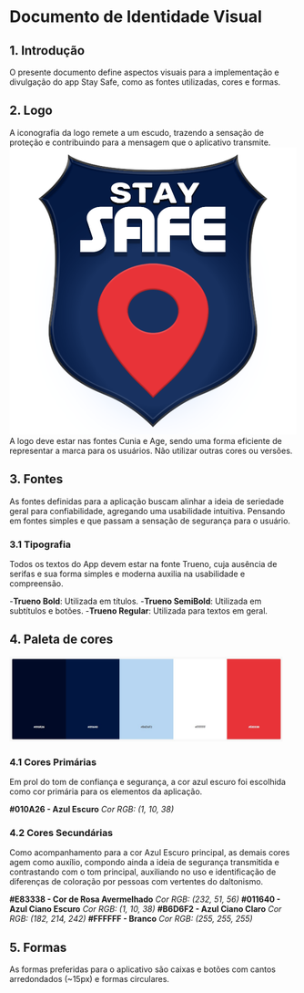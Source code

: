 # Documento de Identidade Visual
## 1. Introdução
O presente documento define aspectos visuais para a implementação e divulgação do app Stay Safe, como as fontes utilizadas, cores e formas.

## **2.** Logo
A iconografia da logo remete a um escudo, trazendo a sensação de proteção e contribuindo para a mensagem que o aplicativo transmite.
<img src="images/logo.png" alt="logo"/>
A logo deve estar nas fontes Cunia e Age, sendo uma forma eficiente de representar a marca para os usuários. Não utilizar outras cores ou versões.

## 3. Fontes
As fontes definidas para a aplicação buscam alinhar a ideia de seriedade geral para confiabilidade, agregando uma usabilidade intuitiva. Pensando em fontes simples e que passam a sensação de segurança para o usuário.

### **3.1** Tipografia
Todos os textos do App devem estar na fonte Trueno, cuja ausência de serifas e sua forma simples e moderna auxilia na usabilidade e compreensão.<br>

-**Trueno Bold**: Utilizada em títulos.
-**Trueno SemiBold**: Utilizada em subtítulos e botões.
-**Trueno Regular**: Utilizada para textos em geral.

## 4. Paleta de cores
<img width="480" src="images/cores.jpeg" alt="paleta"/>

### **4.1** Cores Primárias
 Em prol do tom de confiança e segurança, a cor azul escuro foi escolhida como cor primária para os elementos da aplicação.

**#010A26 - Azul Escuro**
      *Cor RGB: (1, 10, 38)*

### **4.2** Cores Secundárias
Como acompanhamento para a cor Azul Escuro principal, as demais cores agem como auxílio, compondo ainda a ideia de segurança transmitida e contrastando com o tom principal, auxiliando no uso e identificação de diferenças de coloração por pessoas com vertentes do daltonismo.<br>

**#E83338 - Cor de Rosa Avermelhado**
      *Cor RGB: (232, 51, 56)*
**#011640 - Azul Ciano Escuro**
      *Cor RGB: (1, 10, 38)*
**#B6D6F2 - Azul Ciano Claro**
      *Cor RGB: (182, 214, 242)*
**#FFFFFF - Branco**
      *Cor RGB: (255, 255, 255)*

## 5. Formas
As formas preferidas para o aplicativo são caixas e botões com cantos arredondados (~15px) e formas circulares.